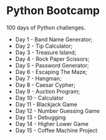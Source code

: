 # Python Bootcamp

100 days of Python challenges.

- Day 1 - Band Name Generator;
- Day 2 - Tip Calculator;
- Day 3 - Treasure Island;
- Day 4 - Rock Paper Scissors;
- Day 5 - Password Generator;
- Day 6 - Escaping The Maze;
- Day 7 - Hangman;
- Day 8 - Caesar Cypher;
- Day 9 - Auction Program;
- Day 10 - Calculator
- Day 11 - Blackjack Game
- Day 12 - Number Guessing Game
- Day 13 - Debugging
- Day 14 - Higher Lower Game
- Day 15 - Coffee Machine Project
